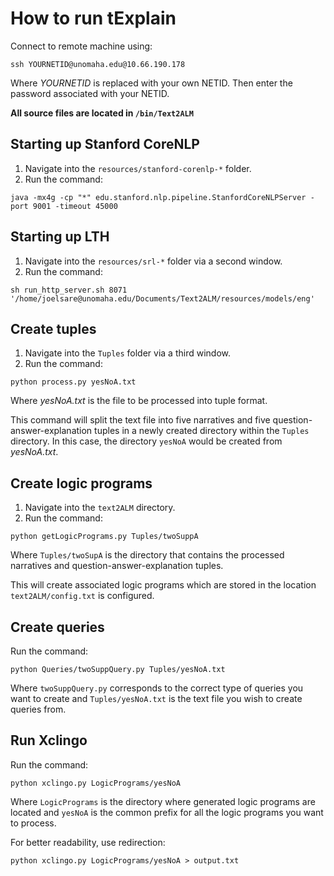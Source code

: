 # How to run tExplain
Connect to remote machine using:
```
ssh YOURNETID@unomaha.edu@10.66.190.178
```
Where *YOURNETID* is replaced with your own NETID. Then enter the password associated with your NETID.

**All source files are located in ```/bin/Text2ALM```**

## Starting up Stanford CoreNLP
1. Navigate into the `resources/stanford-corenlp-*` folder.
2. Run the command:
```
java -mx4g -cp "*" edu.stanford.nlp.pipeline.StanfordCoreNLPServer -port 9001 -timeout 45000
```

## Starting up LTH
1. Navigate into the `resources/srl-*` folder via a second window.
2. Run the command:
```
sh run_http_server.sh 8071 '/home/joelsare@unomaha.edu/Documents/Text2ALM/resources/models/eng'
```

## Create tuples
1. Navigate into the `Tuples` folder via a third window.
2. Run the command:
```
python process.py yesNoA.txt
```
Where *yesNoA.txt* is the file to be processed into tuple format.

This command will split the text file into five narratives and five question-answer-explanation tuples in a newly created directory within the `Tuples` directory. In this case, the directory `yesNoA` would be created from *yesNoA.txt*.

## Create logic programs
1. Navigate into the `text2ALM` directory.
2. Run the command:
```
python getLogicPrograms.py Tuples/twoSuppA
```
Where `Tuples/twoSupA` is the directory that contains the processed narratives and question-answer-explanation tuples.

This will create associated logic programs which are stored in the location `text2ALM/config.txt` is configured.

## Create queries
Run the command:
```
python Queries/twoSuppQuery.py Tuples/yesNoA.txt
```
Where `twoSuppQuery.py` corresponds to the correct type of queries you want to create and `Tuples/yesNoA.txt` is the text file you wish to create queries from.

## Run Xclingo
Run the command:
```
python xclingo.py LogicPrograms/yesNoA
```
Where `LogicPrograms` is the directory where generated logic programs are located and `yesNoA` is the common prefix for all the logic programs you want to process.

For better readability, use redirection:
```
python xclingo.py LogicPrograms/yesNoA > output.txt
```